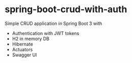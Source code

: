 # spring-boot-crud-with-auth

Simple CRUD application in Spring Boot 3 with
- Authentication with JWT tokens
- H2 in memory DB
- Hibernate
- Actuators
- Swagger UI 
